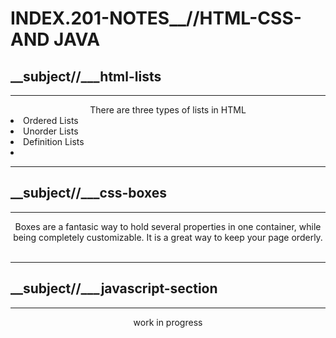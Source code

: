 # INDEX.201-NOTES__//HTML-CSS-AND JAVA

## __subject//___html-lists
 
<hr>

<center> There are three types of lists in HTML </center>

<li> Ordered Lists </Li>
<li> Unorder Lists </li>
<li> Definition Lists <li>

<br>
<hr>

## __subject//___css-boxes
 
<hr>

<center> Boxes are a fantasic way to hold several properties in one container, while being completely customizable. It is a great way to keep your page orderly. </center>

<br>
<hr>

## __subject//___javascript-section
 
<hr>

<center> work in progress </center>